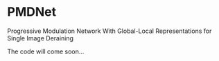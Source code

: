 # PMDNet
Progressive Modulation Network With Global-Local Representations for  Single Image Deraining

The code will come soon...
